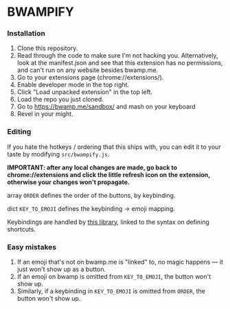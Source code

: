 # BWAMPIFY

### Installation

1. Clone this repository.
2. Read through the code to make sure I'm not hacking you. Alternatively, look at the manifest.json and see that this extension has no permissions, and can't run on any website besides bwamp.me.
3. Go to your extensions page (chrome://extensions/).
4. Enable developer mode in the top right.
5. Click "Load unpacked extension" in the top left.
6. Load the repo you just cloned.
7. Go to https://bwamp.me/sandbox/ and mash on your keyboard 
8. Revel in your might.

### Editing

If you hate the hotkeys / ordering that this ships with, you can edit it to your taste by modifying `src/bwampify.js`. 

**IMPORTANT: after any local changes are made, go back to chrome://extensions and click the little refresh icon on the extension, otherwise your changes won't propagate.** 

array `ORDER` defines the order of the buttons, by keybinding.

dict `KEY_TO_EMOJI` defines the keybinding -> emoji mapping.

Keybindings are handled by [this library](https://github.com/jaywcjlove/hotkeys/#supported-keys), linked to the syntax on defining shortcuts.

### Easy mistakes

1. If an emoji that's not on bwamp.me is "linked" to, no magic happens — it just won't show up as a button. 
2. If an emoji on bwamp is omitted from `KEY_TO_EMOJI`, the button won't show up.
3. Similarly, if a keybinding in `KEY_TO_EMOJI` is omitted from `ORDER`, the button won't show up.



